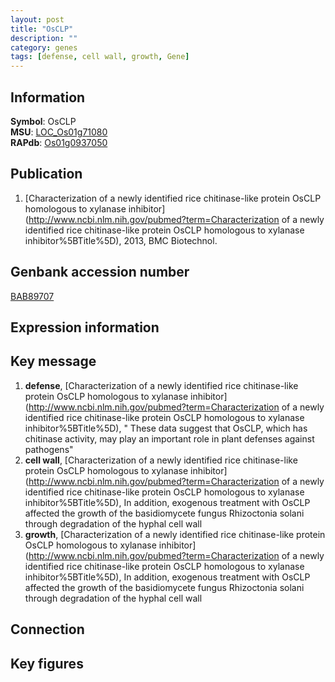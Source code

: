```yaml
---
layout: post
title: "OsCLP"
description: ""
category: genes
tags: [defense, cell wall, growth, Gene]
---
```


## Information
__Symbol__: OsCLP  
__MSU__: [LOC_Os01g71080](http://rice.plantbiology.msu.edu/cgi-bin/ORF_infopage.cgi?orf=LOC_Os01g71080)  
__RAPdb__: [Os01g0937050](http://rapdb.dna.affrc.go.jp/viewer/gbrowse_details/irgsp1?name=Os01g0937050)  

## Publication
1. [Characterization of a newly identified rice chitinase-like protein OsCLP homologous to xylanase inhibitor](http://www.ncbi.nlm.nih.gov/pubmed?term=Characterization of a newly identified rice chitinase-like protein OsCLP homologous to xylanase inhibitor%5BTitle%5D), 2013, BMC Biotechnol.

## Genbank accession number
[BAB89707](http://www.ncbi.nlm.nih.gov/nuccore/BAB89707)  

## Expression information

## Key message
1. __defense__, [Characterization of a newly identified rice chitinase-like protein OsCLP homologous to xylanase inhibitor](http://www.ncbi.nlm.nih.gov/pubmed?term=Characterization of a newly identified rice chitinase-like protein OsCLP homologous to xylanase inhibitor%5BTitle%5D), " These data suggest that OsCLP, which has chitinase activity, may play an important role in plant defenses against pathogens"
2. __cell wall__, [Characterization of a newly identified rice chitinase-like protein OsCLP homologous to xylanase inhibitor](http://www.ncbi.nlm.nih.gov/pubmed?term=Characterization of a newly identified rice chitinase-like protein OsCLP homologous to xylanase inhibitor%5BTitle%5D),  In addition, exogenous treatment with OsCLP affected the growth of the basidiomycete fungus Rhizoctonia solani through degradation of the hyphal cell wall
3. __growth__, [Characterization of a newly identified rice chitinase-like protein OsCLP homologous to xylanase inhibitor](http://www.ncbi.nlm.nih.gov/pubmed?term=Characterization of a newly identified rice chitinase-like protein OsCLP homologous to xylanase inhibitor%5BTitle%5D),  In addition, exogenous treatment with OsCLP affected the growth of the basidiomycete fungus Rhizoctonia solani through degradation of the hyphal cell wall

## Connection

## Key figures


